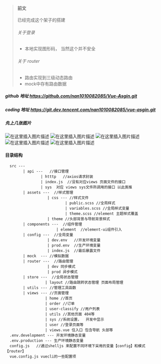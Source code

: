 > #### 前文 
> 已经完成这个架子的搭建
> ###### 关于登录
>  - 本地实现图形码， 当然这个并不安全
> ###### 关于 router
>  - 路由实现到三级动态路由
>  - mock中存有路由数据

##### github 地址  https://github.com/nan1010082085/Vue-Asgin.git
##### coding 地址 https://git.dev.tencent.com/nan1010082085/vue-asgin.git
#####  先上几张图片 
![在这里插入图片描述](https://img-blog.csdnimg.cn/20190506213557527.png?x-oss-process=image/watermark,type_ZmFuZ3poZW5naGVpdGk,shadow_10,text_aHR0cHM6Ly9ibG9nLmNzZG4ubmV0L3dlaXhpbl8zODY0NDg4Mw==,size_16,color_FFFFFF,t_70)
![在这里插入图片描述](https://img-blog.csdnimg.cn/20190506213525356.png?x-oss-process=image/watermark,type_ZmFuZ3poZW5naGVpdGk,shadow_10,text_aHR0cHM6Ly9ibG9nLmNzZG4ubmV0L3dlaXhpbl8zODY0NDg4Mw==,size_16,color_FFFFFF,t_70)
![在这里插入图片描述](https://img-blog.csdnimg.cn/2019050621333590.png?x-oss-process=image/watermark,type_ZmFuZ3poZW5naGVpdGk,shadow_10,text_aHR0cHM6Ly9ibG9nLmNzZG4ubmV0L3dlaXhpbl8zODY0NDg4Mw==,size_16,color_FFFFFF,t_70)
![在这里插入图片描述](https://img-blog.csdnimg.cn/20190506213354889.png?x-oss-process=image/watermark,type_ZmFuZ3poZW5naGVpdGk,shadow_10,text_aHR0cHM6Ly9ibG9nLmNzZG4ubmV0L3dlaXhpbl8zODY0NDg4Mw==,size_16,color_FFFFFF,t_70)
![在这里插入图片描述](https://img-blog.csdnimg.cn/20190506213431572.png?x-oss-process=image/watermark,type_ZmFuZ3poZW5naGVpdGk,shadow_10,text_aHR0cHM6Ly9ibG9nLmNzZG4ubmV0L3dlaXhpbl8zODY0NDg4Mw==,size_16,color_FFFFFF,t_70)

#### 目录结构
```
  src --- 
        | api ---   //接口管理
                | htttp   //axios请求封装
                | index.js  //没有对应views 页面文件的接口
                | sys  对应 views sys文件所调用的接口 以此类推
        | assets ---  //样式管理
                   | css --- //样式文件
                           | public.scss //全局样式
                           | variables.scss //全局样式变量
                           | theme.scss //element 主题样式覆盖
                   | theme //头部背景与导航背景样式
        | components ---  //组件管理
                       | element  //element-ui组件引入
        | config ---  //全局变量
                   | dev.env   //开发环境变量
                   | prod.env  //生产环境变量
                   | index.js  //最后暴露文件
        | mock  --- //模拟数据
        | router ---  //路由管理
                   | dev 同步模式
                   | prod 异步模式
        | store ---  //全局状态管理
                  | layout //路由跳转状态管理 页面布局管理
        | utils --- //管理工具函数 
        | views --- //页面管理
                  | home //首页
                  | order //订单
                  | user-classify //用户列表
                  | utils //其他页面 404等
                  | sys //系统设置，  开发中显示
                  | user //登录页面等
                  | views.vue 住入口 包含导航 头部等
  .env.development --- 开发环境静态变量
  .env.production --- 生产环境静态变量
  config.js   //通过shelljs 来配置不同环境下采用的变量【config】和模式【router】
  vue.config.js vuecli的一些配置项
```